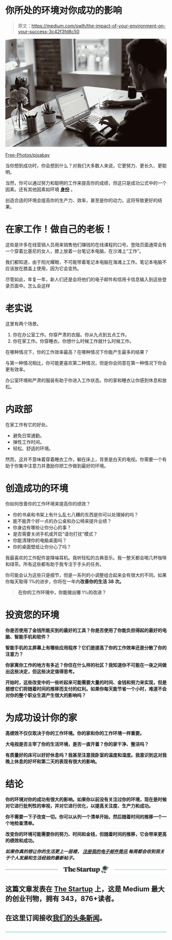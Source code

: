 # 你所处的环境对你成功的影响

> 原文：<https://medium.com/swlh/the-impact-of-your-environment-on-your-success-3c42f3fd8c50>

![](img/a0e2ebd740a435d8918009b79da8877e.png)

[Free-Photos/pixabay](https://pixabay.com/en/office-office-desk-laptop-desk-1081807/)

当你想到成功时，你会想到什么？对我们大多数人来说，它更努力、更长久、更聪明。

当然，你可以通过努力和聪明的工作来提高你的成绩，但这只是成功公式中的一个因素。还有其他因素如环境 [**身份**](https://ideavisionaction.com/personal-development/a-shortcut-to-building-an-identity-for-success/) 。

创造合适的环境会提高你的生产力、效率，甚至是你的动力。这将导致更好的结果。

# 在家工作！做自己的老板！

这些是许多在线营销人员用来销售他们赚钱的在线课程的口号。登陆页面通常会有一个穿着比基尼的女人，膝上放着一台笔记本电脑，在沙滩上“工作”。

我们都知道，由于阳光耀眼，不可能带着笔记本电脑在海滩上工作。笔记本电脑不应该放在膝盖上使用，因为它会变热。

尽管如此，年复一年，新人们还是会将他们的电子邮件和信用卡信息输入到这些登录页面中。怎么会这样

# 老实说

这里有两个场景。

1.  你在办公室工作。你穿严肃的衣服。你从九点到五点工作。
2.  你在家工作。你穿睡衣。你想什么时候工作就什么时候工作。

在哪种情况下，你的工作效率最高？在哪种情况下你能产生最多的结果？

与第一种情况相比，你可能更喜欢第二种情况，但是你会同意在第一种情况下你会更有效率。

办公室环境和严肃的服装有助于你进入工作状态。你的家和睡衣让你感到休息和放松。

# 内政部

在家工作有它的好处。

*   避免日常通勤。
*   弹性工作时间。
*   轻松、舒适的环境。

然而，这并不意味着穿着睡衣工作，躺在床上，背景是白天的电视。你需要一个有助于你集中注意力并激励你把工作做到最好的环境。

# 创造成功的环境

你如何改善你的工作环境来提高你的绩效？

*   你的书桌和书架上有什么乱七八糟的东西是你可以处理掉的吗？
*   能不能弄个好一点的办公桌和办公椅来提升业绩？
*   你身边有哪些让你分心的事？
*   是否需要关闭手机或开启“请勿打扰”模式？
*   你能清理你的电脑桌面吗？
*   你的桌面壁纸让你分心了吗？

我最喜欢的工作配件是降噪耳机。我听轻松的古典音乐。我一整天都会喝几杯咖啡和绿茶。所有这些都有助于我专注于手头的任务。

你可能会认为这些只是细节，但是一系列的小调整组合起来会有很大的不同。如果你每天取得 1%的进步，你将在一年内[](https://ideavisionaction.com/personal-development/how-to-improve-your-life-38x-in-a-year/)**改善你的生活 38 次。**

> ****在你的工作环境中，你能做出哪 1%的改进？****

# **投资您的环境**

**你是否使用了金钱所能买到的最好的工具？你是否使用了你能负担得起的最好的电脑、智能手机和软件？**

**智能手机的主屏幕上有哪些应用程序？它们是提高了你的工作效率还是分散了你的注意力？**

**你家离你工作的地方有多近？你住在什么样的社区？我知道你不可能在一夜之间做出这些决定，但这些决定值得思考。**

**开始时，这些改变中的一些听起来可能需要大量的时间、金钱和努力来实现，但是想想它们将随着时间的推移而支付的红利。如果你每天能节省一个小时，难道不会对你的整个职业生涯产生很大的影响吗？**

# **为成功设计你的家**

**高绩效不仅仅取决于你的工作环境。你的家和你的工作环境一样重要。**

**大电视是否主宰了你的生活环境，是否一直开着？你的家干净、整洁吗？**

**有质量好的床可以好好休息吗？我甚至注意我卧室的温度和湿度。我意识到这对我晚上休息的好坏和第二天的表现有很大的影响。**

# **结论**

**你的环境对你的成功有很大的影响。如果你以前没有关注过你的环境，现在是时候对它进行批判性的审视，并对它进行优化，以提高关注度、生产力和成功。**

**你不需要一下子改变一切。你可以从列一个清单开始，然后随着时间的推移一个一个地检查清单。**

**改变你的环境可能需要你的努力、时间和金钱，但随着时间的推移，它会带来更高的绩效和成功。**

*****如果你真的想让你的生活更上一层楼，*** [***注册我的电子邮件简讯***](https://ideavisionaction.com/email-newsletter/) ***每周都会收到我关于个人发展和生活经验的最新帖子。*****

**[![](img/308a8d84fb9b2fab43d66c117fcc4bb4.png)](https://medium.com/swlh)**

## **这篇文章发表在 [The Startup](https://medium.com/swlh) 上，这是 Medium 最大的创业刊物，拥有 343，876+读者。**

## **在这里订阅接收[我们的头条新闻](http://growthsupply.com/the-startup-newsletter/)。**

**[![](img/b0164736ea17a63403e660de5dedf91a.png)](https://medium.com/swlh)**